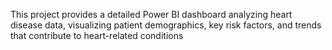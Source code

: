 This project provides a detailed Power BI dashboard analyzing heart disease data, visualizing patient demographics, key risk factors, and trends that contribute to heart-related conditions
